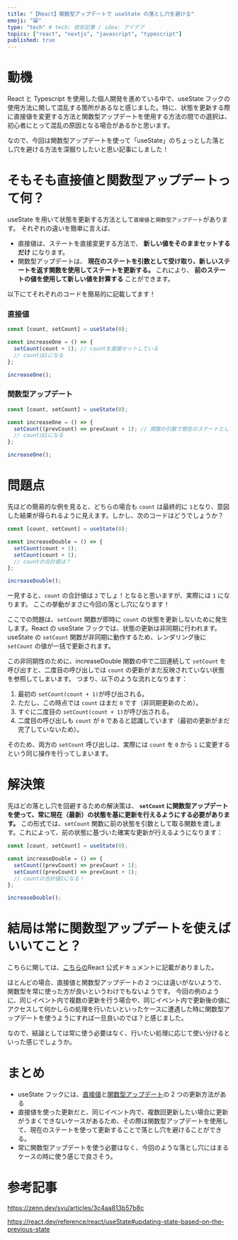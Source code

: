 ```yaml
---
title: "【React】関数型アップデートで useState の落とし穴を避ける"
emoji: "😸"
type: "tech" # tech: 技術記事 / idea: アイデア
topics: ["react", "nextjs", "javascript", "typescript"]
published: true
---
```


# 動機

React と Typescript を使用した個人開発を進めている中で、useState フックの使用方法に関して混乱する箇所があるなと感じました。特に、状態を更新する際に直接値を変更する方法と関数型アップデートを使用する方法の間での選択は、初心者にとって混乱の原因となる場合があるかと思います。

なので、今回は関数型アップデートを使って「useState」のちょっとした落とし穴を避ける方法を深掘りしたいと思い記事にしました！

# そもそも直接値と関数型アップデートって何？

useState を用いて状態を更新する方法として`直接値`と`関数型アップデート`があります。
それぞれの違いを簡単に言えば、

- 直接値は、ステートを直接変更する方法で、 **新しい値をそのままセットするだけ** になります。
- 関数型アップデートは、 **現在のステートを引数として受け取り、新しいステートを返す関数を使用してステートを更新する。** これにより、 **前のステートの値を使用して新しい値を計算する** ことができます。

以下にてそれぞれのコードを簡易的に記載してます！

### 直接値

```js
const [count, setCount] = useState(0);

const increaseOne = () => {
  setCount(count + 1); // countを直接セットしている
  // countは1になる
};

increaseOne();
```

### 関数型アップデート

```js
const [count, setCount] = useState(0);

const increaseOne = () => {
  setCount((prevCount) => prevCount + 1); // 関数の引数で現在のステートとして受け取り、それを用いて、値を更新している
  // countは1になる
};

increaseOne();
```

# 問題点

先ほどの簡易的な例を見ると、どちらの場合も `count` は最終的に `1`となり、意図した結果が得られるように見えます。しかし、次のコードはどうでしょうか？

```js
const [count, setCount] = useState(0);

const increaseDouble = () => {
  setCount(count + 1);
  setCount(count + 1);
  // countの合計値は？
};

increaseDouble();
```

一見すると、`count` の合計値は `2` でしょ！となると思いますが、実際には `1` になります。
ここの挙動がまさに今回の落とし穴になります！

ここでの問題は、`setCount` 関数が即時に `count` の状態を更新しないために発生します。React の useState フックでは、状態の更新は非同期に行われます。useState の `setCount` 関数が非同期に動作するため、レンダリング後に `setCount` の値が一括で更新されます。

この非同期性のために、increaseDouble 関数の中で二回連続して `setCount` を呼び出すと、二度目の呼び出しでは `count` の更新がまだ反映されていない状態を参照してしまいます。
つまり、以下のような流れとなります：

1. 最初の `setCount(count + 1)`が呼び出される。
2. ただし、この時点では `count` はまだ `0` です（非同期更新のため）。
3. すぐに二度目の `setCount(count + 1)`が呼び出される。
4. 二度目の呼び出しも `count` が `0` であると認識しています（最初の更新がまだ完了していないため）。

そのため、両方の `setCount` 呼び出しは、実際には `count` を `0` から `1` に変更するという同じ操作を行ってしまいます。

# 解決策

先ほどの落とし穴を回避するための解決策は、 **`setCount` に関数型アップデートを使って、常に現在（最新）の状態を基に更新を行えるようにする必要があります。**
この形式では、`setCount` 関数に前の状態を引数として取る関数を渡します。これによって、前の状態に基づいた確実な更新が行えるようになります：

```js
const [count, setCount] = useState(0);

const increaseDouble = () => {
  setCount((prevCount) => prevCount + 1);
  setCount((prevCount) => prevCount + 1);
  // countの合計値2になる！
};

increaseDouble();
```

# 結局は常に関数型アップデートを使えばいいてこと？

こちらに関しては、[こちらの](https://react.dev/reference/react/useState#is-using-an-updater-always-preferred)React 公式ドキュメントに記載がありました。

ほとんどの場合、直接値と関数型アップデートの 2 つには違いがないようで、関数型を常に使った方が良いというわけでもないようです。
今回の例のように、同じイベント内で複数の更新を行う場合や、同じイベント内で更新後の値にアクセスして何かしらの処理を行いたいといったケースに遭遇した時に関数型アップデートを使うようにすれば一旦良いのでは？と感じました。

なので、結論としては常に使う必要はなく、行いたい処理に応じて使い分けるといった感じでしょうか。

# まとめ

- useState フックには、[直接値](#直接値)と[関数型アップデート](#関数型アップデート)の 2 つの更新方法がある
- 直接値を使った更新だと、同じイベント内で、複数回更新したい場合に更新がうまくできないケースがあるため、その際は関数型アップデートを使用して、現在のステートを使って更新することで落とし穴を避けることができる。
- 常に関数型アップデートを使う必要はなく、今回のような落とし穴にはまるケースの時に使う感じで良さそう。

# 参考記事

https://zenn.dev/syu/articles/3c4aa813b57b8c

https://react.dev/reference/react/useState#updating-state-based-on-the-previous-state
